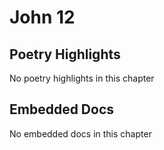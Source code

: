 # John 12

## Poetry Highlights

No poetry highlights in this chapter

## Embedded Docs

No embedded docs in this chapter

